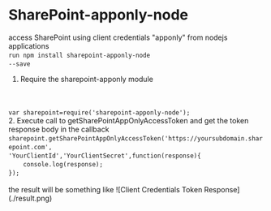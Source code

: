 # SharePoint-apponly-node
access SharePoint using client credentials "apponly" from nodejs applications
<br/><code>run npm install sharepoint-apponly-node --save</code><br/>

1. Require the sharepoint-apponly module 
<br/>
<code>
var sharepoint=require('sharepoint-apponly-node');
</code>
2. Execute call to getSharePointAppOnlyAccessToken and get the token response body in the callback
<code>
sharepoint.getSharePointAppOnlyAccessToken('https://yoursubdomain.sharepoint.com',
'YourClientId','YourClientSecret',function(response){
    console.log(response);
});
</code>
<br/>
the result will be something like 
![Client Credentials Token Response](./result.png)